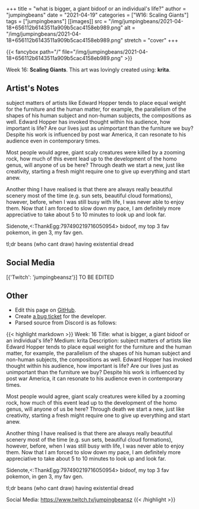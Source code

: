 +++
title =       "what is bigger, a giant bidoof or an individual's life?"
author =      "jumpingbeans"
date =        "2021-04-19"
categories =  ["W16: Scaling Giants"]
tags =        ["jumpingbeans"]
[[images]]
                      src = "/img/jumpingbeans/2021-04-18+656112b6143511a909b5cac4158eb989.png"
                      alt = "/img/jumpingbeans/2021-04-18+656112b6143511a909b5cac4158eb989.png"
                      stretch = "cover"
+++


{{< fancybox path="/" file="/img/jumpingbeans/2021-04-18+656112b6143511a909b5cac4158eb989.png" >}}


Week 16: **Scaling Giants**. This art was lovingly created using: **krita**.

## Artist's Notes

subject matters of artists like Edward Hopper tends to place equal weight for the furniture and the human matter, for example, the parallelism of the shapes of his human subject and non-human subjects, the compositions as well. Edward Hopper has invoked thought within his audience, how important is life? Are our lives just as unimportant than the furniture we buy? Despite his work is influenced by post war America, it can resonate to his audience even in contemporary times. 

Most people would agree, giant scaly creatures were killed by a  zooming rock, how much of this event lead up to the development of the homo genus, will anyone of us be here? Through death we start a new, just like creativity, starting a fresh might require one to give up everything and start anew. 

Another thing I have realised is that there are always really beautiful scenery most of the time (e.g. sun sets, beautiful cloud formations), however, before, when I was still busy with life, I was never able to enjoy them. Now that I am forced to slow down my pace, I am definitely more appreciative to take about 5 to 10 minutes to look up and look far. 

Sidenote,<:ThankEgg:797490219716050954> bidoof, my top 3 fav pokemon, in gen 3, my fav gen.

tl;dr beans (who cant draw) having existential dread

## Social Media

[{'Twitch': 'jumpingbeansz'}] TO BE EDITED

## Other

- Edit this page on [GitHub](https://github.com/teaminkling/web-refresh/edit/main/blog/content/blog/jumpingbeans-week-16-2be7.md).
- Create [a bug ticket](https://github.com/teaminkling/web-refresh/issues/new?assignees=&labels=bug&template=problem-report.md&title=) for the developer.
- Parsed source from Discord is as follows:

{{< highlight markdown >}}
Week: 16
Title: what is bigger, a giant bidoof or an individual's life? 
Medium: krita
Description: subject matters of artists like Edward Hopper tends to place equal weight for the furniture and the human matter, for example, the parallelism of the shapes of his human subject and non-human subjects, the compositions as well. Edward Hopper has invoked thought within his audience, how important is life? Are our lives just as unimportant than the furniture we buy? Despite his work is influenced by post war America, it can resonate to his audience even in contemporary times. 

Most people would agree, giant scaly creatures were killed by a  zooming rock, how much of this event lead up to the development of the homo genus, will anyone of us be here? Through death we start a new, just like creativity, starting a fresh might require one to give up everything and start anew. 

Another thing I have realised is that there are always really beautiful scenery most of the time (e.g. sun sets, beautiful cloud formations), however, before, when I was still busy with life, I was never able to enjoy them. Now that I am forced to slow down my pace, I am definitely more appreciative to take about 5 to 10 minutes to look up and look far. 

Sidenote,<:ThankEgg:797490219716050954> bidoof, my top 3 fav pokemon, in gen 3, my fav gen.

tl;dr beans (who cant draw) having existential dread

Social Media: https://www.twitch.tv/jumpingbeansz
{{< /highlight >}}